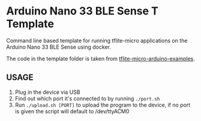 # Arduino Nano 33 BLE Sense T Template

Command line based template for running tflite-micro applications on the Arduino Nano 33 BLE Sense using docker.

The code in the template folder is taken from [tflite-micro-arduino-examples](https://github.com/tensorflow/tflite-micro-arduino-examples/tree/main/examples/micro_speech).

## USAGE

1. Plug in the device via USB
2. Find out which port it's connected to by running `./port.sh`
3. Run `./upload.sh [PORT]` to upload the program to the device, if no port is given the script will default to /dev/ttyACM0

